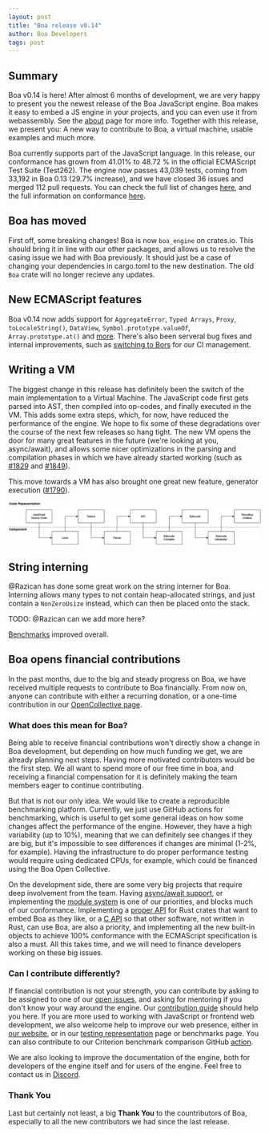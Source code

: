 ```yaml
---
layout: post
title: "Boa release v0.14"
author: Boa Developers
tags: post
---
```


## Summary

Boa v0.14 is here! After almost 6 months of development, we are very happy to present you the newest release of the Boa
JavaScript engine. Boa makes it easy to embed a JS engine in your projects, and you can even use it from webassembly. See
the [about](/about) page for more info. Together with this release, we present you: A new way to contribute to Boa, a virtual machine, usable examples and much more.

Boa currently supports part of the JavaScript language. In this release, our conformance has grown from 41.01% to 48.72 %
in the official ECMAScript Test Suite (Test262). The engine now passes 43,039 tests, coming from 33,192 in Boa 0.13
(29.7% increase), and we have closed 36 issues and merged 112 pull requests. You can check the full list of changes
[here](https://github.com/boa-dev/boa/blob/v0.14/CHANGELOG.md), and the full information on conformance
[here](https://boa-dev.github.io/boa/test262/).

## Boa has moved

First off, some breaking changes!
Boa is now `boa_engine` on crates.io. This should bring it in line with our other packages, and allows us to resolve the casing issue we had with Boa previously. It should just be a case of changing your dependencies in cargo.toml to the new destination. The old `Boa` crate will no longer recieve any updates.

## New ECMAScript features

Boa v0.14 now adds support for `AggregateError`, `Typed Arrays`, `Proxy`, `toLocaleString()`, `DataView`, `Symbol.prototype.valueOf`, `Array.prototype.at()` and [more](https://github.com/boa-dev/boa/blob/v0.14/CHANGELOG.md). There's also been serveral bug fixes and internal improvements, such as [switching to Bors](https://github.com/boa-dev/boa/pull/1684) for our CI management.

## Writing a VM

The biggest change in this release has definitely been the switch of the main implementation to a Virtual Machine. The
JavaScript code first gets parsed into AST, then compiled into op-codes, and finally executed in the VM. This adds some
extra steps, which, for now, have reduced the performance of the engine. We hope to fix some of these degradations over the course of the next few releases so hang tight. The new VM opens the door for many great features in the future (we're looking at you, async/await), and allows some nicer optimizations in the parsing and compilation phases in which we have already started working (such as [#1829](https://github.com/boa-dev/boa/pull/1829) and
[#1849](https://github.com/boa-dev/boa/pull/1849)).

This move towards a VM has also brought one great new feature, generator execution ([#1790](https://github.com/boa-dev/boa/pull/1790)).

![img](/images/2022-03-15/boa_architecture.png)

## String interning

@Razican has done some great work on the string interner for Boa. Interning allows many types to not contain heap-allocated strings, and just contain a `NonZeroUsize` instead, which can then be placed onto the stack.

TODO: @Razican can we add more here?

[Benchmarks](https://github.com/boa-dev/boa/pull/1765#issuecomment-1019474176) improved overall.

## Boa opens financial contributions

In the past months, due to the big and steady progress on Boa, we have received multiple requests to contribute to Boa
financially. From now on, anyone can contribute with either a recurring donation, or a one-time contribution in our
[OpenCollective page](https://opencollective.com/boa).

### What does this mean for Boa?

Being able to receive financial contributions won't directly show a change in Boa development, but depending on how much
funding we get, we are already planning next steps. Having more motivated contributors would be the first step. We all
want to spend more of our free time in boa, and receiving a financial compensation for it is definitely making the team
members eager to continue contributing.

But that is not our only idea. We would like to create a reproducible benchmarking platform. Currently, we just use GitHub
actions for benchmarking, which is useful to get some general ideas on how some changes affect the performance of the
engine. However, they have a high variability (up to 10%), meaning that we can definitely see changes if they are big, but it's
impossible to see differences if changes are minimal (1-2%, for example). Having the infrastructure to do proper performance
testing would require using dedicated CPUs, for example, which could be financed using the Boa Open Collective.

On the development side, there are some very big projects that require deep involvement from the team. Having
[async/await support](https://github.com/boa-dev/boa/projects/3), or implementing the
[module system](https://github.com/boa-dev/boa/issues/64) is one of our priorities, and blocks much of our conformance.
Implementing a [proper API](https://github.com/boa-dev/boa/discussions/1531) for Rust crates that want to embed Boa as they
like, or a [C API](https://github.com/boa-dev/boa/issues/332) so that other software, not written in Rust, can use Boa,
are also a priority, and implementing all the new built-in objects to achieve 100% conformance with the ECMAScript
specification is also a must. All this takes time, and we will need to finance developers working on these big issues.

### Can I contribute differently?

If financial contribution is not your strength, you can contribute by asking to be assigned to one of our
[open issues](https://github.com/boa-dev/boa/issues?q=is%3Aopen+is%3Aissue+no%3Aassignee), and asking for mentoring if you
don't know your way around the engine. Our [contribution guide](https://github.com/boa-dev/boa/blob/main/CONTRIBUTING.md)
should help you here. If you are more used to working with JavaScript or frontend web development, we also
welcome help to improve our web presence, either in [our website](https://github.com/boa-dev/boa-dev.github.io), or in
our [testing representation](https://github.com/boa-dev/boa/issues/820) page or benchmarks page. You can also contribute to
our Criterion benchmark comparison GitHub [action](https://github.com/boa-dev/criterion-compare-action).

We are also looking to improve the documentation of the engine, both for developers of the engine itself and for users of the
engine. Feel free to contact us in [Discord](https://discord.gg/tUFFk9Y).

### Thank You

Last but certainly not least, a big **Thank You** to the countributors of Boa, especially to all the new contributors we had since the last release.
